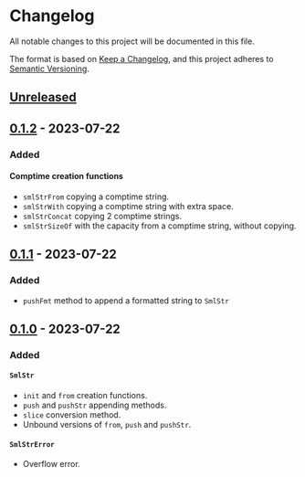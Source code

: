 # Changelog

All notable changes to this project will be documented in this file.

The format is based on [Keep a Changelog](https://keepachangelog.com/en/1.0.0/),
and this project adheres to [Semantic Versioning](https://semver.org/spec/v2.0.0.html).

## [Unreleased]

## [0.1.2] - 2023-07-22

### Added

#### Comptime creation functions

- `smlStrFrom` copying a comptime string.
- `smlStrWith` copying a comptime string with extra space.
- `smlStrConcat` copying 2 comptime strings.
- `smlStrSizeOf` with the capacity from a comptime string, without copying.

## [0.1.1] - 2023-07-22

### Added

- `pushFmt` method to append a formatted string to `SmlStr`

## [0.1.0] - 2023-07-22

### Added

#### `SmlStr`

- `init` and `from` creation functions.
- `push` and `pushStr` appending methods.
- `slice` conversion method.
- Unbound versions of `from`, `push` and `pushStr`.

#### `SmlStrError`

- Overflow error.

[Unreleased]: https://github.com/sonro/smlstr/compare/v0.1.2...HEAD
[0.1.2]: https://github.com/sonro/smlstr/releases/tag/v0.1.2
[0.1.1]: https://github.com/sonro/smlstr/releases/tag/v0.1.1
[0.1.0]: https://github.com/sonro/smlstr/releases/tag/v0.1.0
